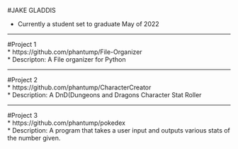 #JAKE GLADDIS
 * Currently a student set to graduate May of 2022
<hr>
#Project 1<br>
  * https://github.com/phantump/File-Organizer <br>
  * Descripton: A File organizer for Python
<hr>
#Project 2<br>
  * https://github.com/phantump/CharacterCreator <br>
  * Description: A DnD(Dungeons and Dragons Character Stat Roller
 <hr>
#Project 3<br>
  * https://github.com/phantump/pokedex  <br>
  * Description: A program that takes a user input and outputs various stats of the number given.
